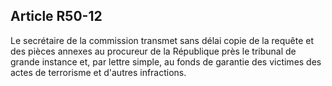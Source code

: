 Article R50-12
----
Le secrétaire de la commission transmet sans délai copie de la requête et des
pièces annexes au procureur de la République près le tribunal de grande instance
et, par lettre simple, au fonds de garantie des victimes des actes de terrorisme
et d'autres infractions.
